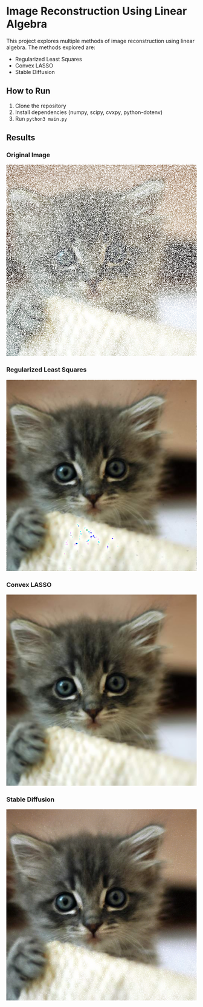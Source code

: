 # Image Reconstruction Using Linear Algebra
This project explores multiple methods of image reconstruction using linear algebra. The methods explored are:
* Regularized Least Squares
* Convex LASSO
* Stable Diffusion

## How to Run
1. Clone the repository
2. Install dependencies (numpy, scipy, cvxpy, python-dotenv)
3. Run `python3 main.py`

## Results
### Original Image

![Original Image](img/original-50.png)

### Regularized Least Squares

![Regularized Least Squares](img/lsq-50.png)

### Convex LASSO

![Convex LASSO](img/lasso-50.png)

### Stable Diffusion

![AI](img/ai-50.png)